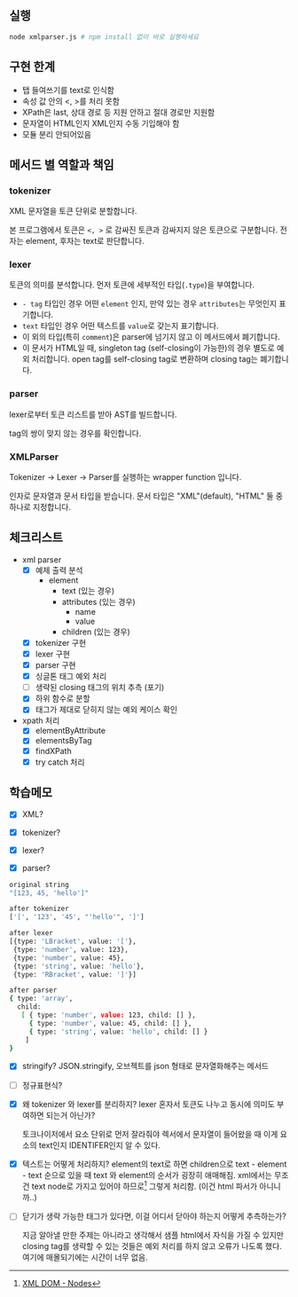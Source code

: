 ## 실행

```bash
node xmlparser.js # npm install 없이 바로 실행하세요
```

## 구현 한계

- 탭 들여쓰기를 text로 인식함
- 속성 값 안의 \<, \>를 처리 못함
- XPath은 last, 상대 경로 등 지원 안하고 절대 경로만 지원함
- 문자열이 HTML인지 XML인지 수동 기입해야 함
- 모듈 분리 안되어있음

## 메서드 별 역할과 책임

### tokenizer

XML 문자열을 토큰 단위로 분할합니다.

본 프로그램에서 토큰은 `<, >` 로 감싸진 토큰과 감싸지지 않은 토큰으로 구분합니다. 전자는 element, 후자는 text로 판단합니다.

### lexer

토큰의 의미를 분석합니다. 먼저 토큰에 세부적인 타입(`.type`)을 부여합니다.
-  `- tag` 타입인 경우 어떤 `element` 인지, 만약 있는 경우 `attributes`는 무엇인지 표기합니다. 
-  `text` 타입인 경우 어떤 텍스트를 `value`로 갖는지 표기합니다.
- 이 외의 타입(특히 `comment`)은 parser에 넘기지 않고 이 메서드에서 폐기합니다.
- 이 문서가 HTML일 때, singleton tag (self-closing이 가능한)의 경우 별도로 예외 처리합니다. open tag를 self-closing tag로 변환하며 closing tag는 폐기합니다.

### parser

lexer로부터 토큰 리스트를 받아 AST를 빌드합니다.

tag의 쌍이 맞지 않는 경우를 확인합니다.

### XMLParser

Tokenizer -> Lexer -> Parser를 실행하는 wrapper function 입니다.

인자로 문자열과 문서 타입을 받습니다. 문서 타입은 "XML"(default), "HTML" 둘 중 하나로 지정합니다.

## 체크리스트

- xml parser
  - [x] 예제 출력 분석
    - element
      - text (있는 경우)
      - attributes (있는 경우)
        - name
        - value
      - children (있는 경우)
  - [x] tokenizer 구현
  - [x] lexer 구현
  - [x] parser 구현
  - [x] 싱글톤 태그 예외 처리
  - [ ] 생략된 closing 태그의 위치 추측 (포기)
  - [x] 하위 함수로 분할
  - [x] 태그가 제대로 닫히지 않는 예외 케이스 확인

- xpath 처리
  - [x] elementByAttribute
  - [x] elementsByTag
  - [x] findXPath
  - [x] try catch 처리

## 학습메모

- [x] XML?

- [x] tokenizer?

- [x] lexer?

- [x] parser?

```bash
original string
"[123, 45, 'hello']"

after tokenizer
['[', '123', '45', "'hello'", ']']

after lexer
[{type: 'LBracket', value: '['},
 {type: 'number', value: 123},
 {type: 'number', value: 45},
 {type: 'string', value: 'hello'},
 {type: 'RBracket', value: ']'}]

after parser
{ type: 'array',
  child: 
   [ { type: 'number', value: 123, child: [] },
     { type: 'number', value: 45, child: [] },
     { type: 'string', value: 'hello', child: [] } 
    ] 
}
```

- [x] stringify?
  JSON.stringify, 오브젝트를 json 형태로 문자열화해주는 메서드
- [ ] 정규표현식?
- [x] 왜 tokenizer 와 lexer를 분리하지? lexer 혼자서 토큰도 나누고 동시에 의미도 부여하면 되는거 아닌가?
  
  토크나이저에서 요소 단위로 먼저 잘라줘야 렉서에서 문자열이 들어왔을 때 이게 요소의 text인지 IDENTIFER인지 알 수 있다.
- [x] 텍스트는 어떻게 처리하지?
  element의 text로 하면 children으로 text - element - text 순으로 있을 때 text 와 element의 순서가 굉장히 애매해짐.
  xml에서는 무조건 text node로 가지고 있어야 하므로[^xml-text] 그렇게 처리함. (이건 html 파서가 아니니까..)

- [ ] 닫기가 생략 가능한 태그가 있다면, 이걸 어디서 닫아야 하는지 어떻게 추측하는가?

  지금 알아낼 만한 주제는 아니라고 생각해서 샘플 html에서 자식을 가질 수 있지만 closing tag를 생략할 수 있는 것들은 예외 처리를 하지 않고 오류가 나도록 했다. 여기에 매몰되기에는 시간이 너무 없음.

[^xml-text]: [XML DOM - Nodes](https://www.w3schools.com/xml/dom_nodes.asp)